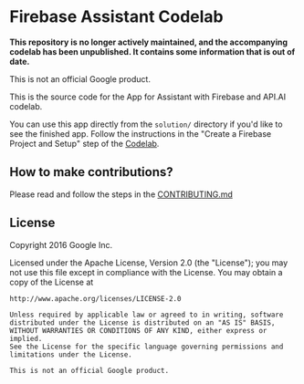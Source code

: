 # Firebase Assistant Codelab

**This repository is no longer actively maintained, and the accompanying codelab has been unpublished. It contains some information that is out of date.**

This is not an official Google product.

This is the source code for the App for Assistant with Firebase and API.AI
codelab.

You can use this app directly from the `solution/` directory if you'd like to
see the finished app. Follow the instructions in the "Create a Firebase Project
and Setup" step of the [Codelab](https://codelabs.developers.google.com/codelabs/assistant-codelab/).

## How to make contributions?
Please read and follow the steps in the [CONTRIBUTING.md](CONTRIBUTING.md)

## License

Copyright 2016 Google Inc.

Licensed under the Apache License, Version 2.0 (the "License");
you may not use this file except in compliance with the License.
You may obtain a copy of the License at

    http://www.apache.org/licenses/LICENSE-2.0

    Unless required by applicable law or agreed to in writing, software
    distributed under the License is distributed on an "AS IS" BASIS,
    WITHOUT WARRANTIES OR CONDITIONS OF ANY KIND, either express or implied.
    See the License for the specific language governing permissions and
    limitations under the License.

    This is not an official Google product.

